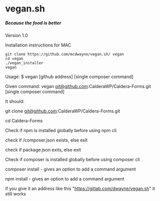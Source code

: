 # vegan.sh

##### Because the food is better

Version 1.0

Installation instructions for MAC
```
git clone https://github.com/mcdwayne/vegan.sh/ vegan
cd vegan
./vegan_installer
vegan
```


Usage: 
$ vegan [github address] [single composer command]

Given command: 
vegan git@github.com:CalderaWP/Caldera-Forms.git [single composer command]

It should:

git clone git@github.com:CalderaWP/Caldera-Forms.git

cd Caldera-Forms

Check if npm is installed globally before using npm cli

check if /composer.json exists, else exit

check if package.json exits, else exit

Check if composer is installed globally before using composer cli

composer install - gives an option to add a command argument

npm install - gives an option to add a command argument


if you give it an address like this "https://gitlab.com/dwayne/vegan.sh" it still works


